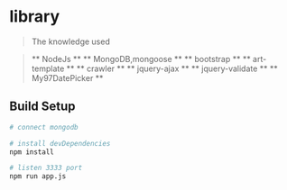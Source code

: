 # library

> The knowledge used

>** NodeJs **
>** MongoDB,mongoose **
>** bootstrap **
>** art-template **
>** crawler **
>** jquery-ajax **
>** jquery-validate **
>** My97DatePicker **

## Build Setup

``` bash
# connect mongodb

# install devDependencies
npm install

# listen 3333 port
npm run app.js
